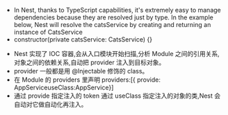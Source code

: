 - In Nest, thanks to TypeScript capabilities, it's extremely easy to manage dependencies because they are resolved just by type. In the example below, Nest will resolve the catsService by creating and returning an instance of CatsService
- constructor(private catsService: CatsService) {}

* Nest 实现了 IOC 容器,会从入口模块开始扫描,分析 Module 之间的引用关系,对象之间的依赖关系,自动把 provider 注入到目标对象。
* provider 一般都是用 @Injectable 修饰的 class。
* 在 Module 的 providers 里声明 providers:[{ provide: AppServiceuseClass:AppService}]
* 通过 provide 指定注入的 token 通过 useClass 指定注入的对象的类,Nest 会自动对它做自动化再注入。
